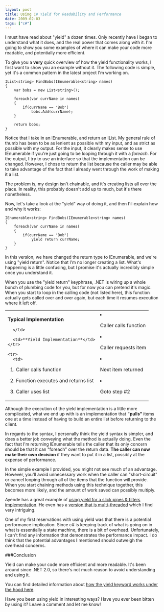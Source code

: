 ```yaml
---
layout: post
title: Using C# Yield for Readability and Performance
date: 2009-02-03
tags: ["c#"]
---
```


I must have read about "yield" a dozen times. Only recently have I began to understand what it does, and the real power that comes along with it. I'm going to show you some examples of where it can make your code more readable, and potentially more efficient.

To give you a **very** quick overview of how the yield functionality works, I first want to show you an example without it. The following code is simple, yet it's a common pattern in the latest project I'm working on.

	IList<string> FindBobs(IEnumerable<string> names)
	{
		var bobs = new List<string>();
	
		foreach(var currName in names)
		{
			if(currName == "Bob")
				bobs.Add(currName);
		}
	
		return bobs;
	}

Notice that I take in an IEnumerable<string>, and return an IList<string>. My general rule of thumb has been to be as lenient as possible with my input, and as strict as possible with my output. For the input, it clearly makes sense to use IEnumerable if you're just going to be looping through it with a _foreach_. For the output, I try to use an interface so that the implementation can be changed. However, I chose to return the list because the caller may be able to take advantage of the fact that I already went through the work of making it a list.

The problem is, my design isn't chainable, and it's creating lists all over the place. In reality, this probably doesn't add up to much, but it's there nonetheless.

Now, let's take a look at the "yield" way of doing it, and then I'll explain how and why it works:

	IEnumerable<string> FindBobs(IEnumerable<string> names)
	{
		foreach(var currName in names)
		{
			if(currName == "Bob")
				yield return currName;
		}
	}

In this version, we have changed the return type to IEnumerable<string>, and we're using "yield return". Notice that I'm no longer creating a list. What's happening is a little confusing, but I promise it's actually incredibly simple once you understand it.

When you use the "yield return" keyphrase, .NET is wiring up a whole bunch of plumbing code for you, but for now you can pretend it's magic. When you start to loop in the calling code (not listed here), this function actually gets called over and over again, but each time it resumes execution where it left off.

<table cellspacing="0" cellpadding="2" width="400" border="0"><tbody>
    <tr>
      <td>

**Typical Implementation**

      </td>

      <td>**Yield Implementation**</td>
    </tr>

    <tr>
      <td>

1.  Caller calls function
2.  Function executes and returns list
3.  Caller uses list
      </td>

      <td>

1.  Caller calls function
2.  Caller requests item
3.  Next item returned
4.  Goto step #2
      </td>
    </tr>
  </tbody></table>

Although the execution of the yield implementation is a little more complicated, what we end up with is an implementation that **"pulls"** items one at a time instead of having to build an entire list before returning to the client.

In regards to the syntax, I personally think the yield syntax is simpler, and does a better job conveying what the method is actually doing. Even the fact that I'm returning IEnumerable tells the caller that its only concern should be that it can "foreach" over the return data. **The caller can now make their own decision** if they want to put it in a list, possibly at the expense of performance.

In the simple example I provided, you might not see much of an advantage. However, you'll avoid unnecessary work when the caller can "short-circuit" or cancel looping through all of the items that the function will provide. When you start chaining methods using this technique together, this becomes more likely, and the amount of work saved can possibly multiply.

Ayende has a great example of [using yield for a slick pipes & filters implementation](http://ayende.com/Blog/archive/2008/01/05/Pipes-and-filters-The-IEnumerable-appraoch.aspx). He even has a [version that is multi-threaded](http://ayende.com/Blog/archive/2008/01/06/Pipes-and-filters-The-multi-threaded-version.aspx) which I find very intriguing.

One of my first reservations with using yield was that there is a potential performance implication. Since c# is keeping track of what is going on in what is essentially a state machine, there is a bit of overhead. Unfortunately, I can't find any information that demonstrates the performance impact. I do think that the potential advantages I mentioned should outweigh the overhead concerns.

###Conclusion

Yield can make your code more efficient and more readable. It's been around since .NET 2.0, so there's not much reason to avoid understanding and using it.

You can find detailed information about [how the yield keyword works under the hood here](http://startbigthinksmall.wordpress.com/2008/06/09/behind-the-scenes-of-the-c-yield-keyword/).

Have you been using yield in interesting ways? Have you ever been bitten by using it? Leave a comment and let me know!